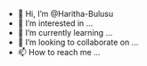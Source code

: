 - 👋 Hi, I’m @Haritha-Bulusu
- 👀 I’m interested in ...
- 🌱 I’m currently learning ...
- 💞️ I’m looking to collaborate on ...
- 📫 How to reach me ...

<!---
Haritha-Bulusu/Haritha-Bulusu is a ✨ special ✨ repository because its `README.md` (this file) appears on your GitHub profile.
You can click the Preview link to take a look at your changes.
--->

